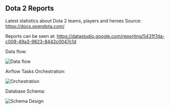 ## Dota 2 Reports
Latest statistics about Dota 2 teams, players and heroes
Source: https://docs.opendota.com/

Reports can be seen at: https://datastudio.google.com/reporting/5431f7da-c008-49a3-9823-8442c0047c1d


Data flow:


![Data flow](https://www.linkpicture.com/q/Untitled_233.png)


Airflow Tasks Orchestration: 


![Orchestration](https://www.linkpicture.com/q/Untitled_234.png)


Database Schema: 


![Schema Design](https://www.linkpicture.com/q/Untitled_235.png)

